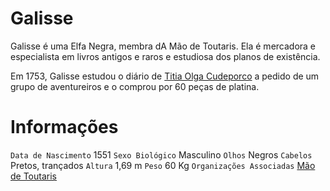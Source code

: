 <!-- TITLE: Galisse -->
<!-- SUBTITLE: Visão geral sobre Galisse -->

# Galisse
Galisse é uma Elfa Negra, membra dA Mão de Toutaris. Ela é mercadora e especialista em livros antigos e raros e estudiosa dos planos de existência.

Em 1753, Galisse estudou o diário de [Titia Olga Cudeporco](http://localhost/individuos/titia-olga-cudeporco#titia-olga-cudeporco) a pedido de um grupo de aventureiros e o comprou por 60 peças de platina.

# Informações
`Data de Nascimento` 1551 
`Sexo Biológico` Masculino
`Olhos` Negros
`Cabelos` Pretos, trançados
`Altura` 1,69 m
`Peso` 60 Kg
`Organizações Associadas` [Mão de Toutaris](http://localhost/faccoes/faccoes-independentes/mao-de-toutaris#mao-de-toutaris)


